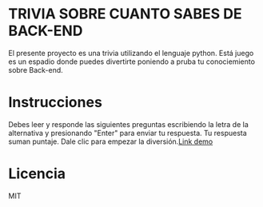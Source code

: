 # TRIVIA SOBRE CUANTO SABES DE BACK-END
El presente proyecto es una trivia utilizando el lenguaje python. Está juego es un espadio donde puedes divertirte poniendo a pruba tu conociemiento sobre Back-end.

# Instrucciones
Debes leer y responde las siguientes preguntas escribiendo la letra de la alternativa y presionando "Enter" para enviar tu respuesta.
Tu respuesta suman puntaje. Dale clic para empezar la diversión.[Link demo](https://replit.com/@Paula-AndreaA73/Trivia)

# Licencia
MIT